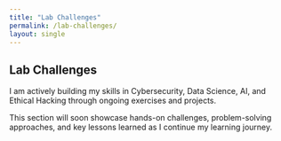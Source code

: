 ```yaml
---
title: "Lab Challenges"
permalink: /lab-challenges/
layout: single
---
```


## Lab Challenges

I am actively building my skills in Cybersecurity, Data Science, AI, and Ethical Hacking through ongoing exercises and projects.  

This section will soon showcase hands-on challenges, problem-solving approaches, and key lessons learned as I continue my learning journey.

